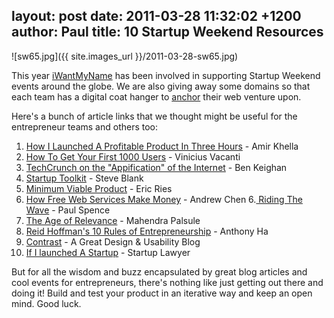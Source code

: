 layout: post
date: 2011-03-28 11:32:02 +1200
author: Paul
title: 10 Startup Weekend Resources
----

![sw65.jpg]({{ site.images_url }}/2011-03-28-sw65.jpg)

This year [iWantMyName](https://iwantmyname.co.nz/) has been involved in supporting Startup Weekend events around the globe. We are also giving away some domains so that each team has a digital coat hanger to [anchor](https://iwantmyname.com/blog/2010/11/anchor-your-social-media-presence-with-a-domain.html) their web venture upon.

Here's a bunch of article links that we thought might be useful for the entrepreneur teams and others too:

1. [How I Launched A Profitable Product In Three Hours](http://blog.amirkhella.com/2010/09/21/the-story-of-keynotopia-how-i-launched-a-profitable-product-in-3-hours/) - Amir Khella
2. [How To Get Your First 1000 Users](http://viniciusvacanti.com/2011/02/08/how-to-get-your-first-1000-users/) - Vinicius Vacanti
3. [TechCrunch on the "Appification" of the Internet](http://techcrunch.com/2011/02/19/mobile-apps-1996-all-over-again/) - Ben Keighan
4. [Startup Toolkit](http://steveblank.com/tools-and-blogs-for-entrepreneurs/) - Steve Blank
5. [Minimum Viable Product](http://ecorner.stanford.edu/authorMaterialInfo.html?mid=2295) - Eric Ries
5. [How Free Web Services Make Money](http://andrewchenblog.com/2011/02/26/quora-what-is-considered-a-significant-number-of-users-for-a-free-consumer-internet-product/) - Andrew Chen
6.[ Riding The Wave](http://geniusnet.blogtown.co.nz/2011/03/10/riding-the-wave/) - Paul Spence
7. [The Age of Relevance](http://techcrunch.com/2011/03/03/the-age-of-relevance/) - Mahendra Palsule
8. [Reid Hoffman's 10 Rules of Entrepreneurship](http://venturebeat.com/2011/03/15/reid-hoffman-10-rules-of-entrepreneurship/) - Anthony Ha
9. [Contrast](http://archived.link/http://www.contrast.ie/blog/wireframing-for-web-apps/) - A Great Design & Usability Blog
10. [If I launched A Startup](http://startuplawyer.com/startup-issues/if-i-launched-a-startup) - Startup Lawyer

But for all the wisdom and buzz encapsulated by great blog articles and cool events for entrepreneurs, there's nothing like just getting out there and doing it! Build and test your product in an iterative way and keep an open mind. Good luck.
